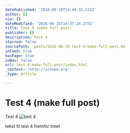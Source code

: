 ```yaml
---
datePublished: '2016-08-28T14:40:32.533Z'
author: []
via: {}
dateModified: '2016-08-28T14:37:24.275Z'
title: Test 4 (make full post)
publisher: {}
description: Test 4
starred: false
sourcePath: _posts/2016-08-28-test-4-make-full-post.md
inFeed: true
hasPage: true
inNav: false
url: test-4-make-full-post/index.html
_context: 'http://schema.org'
_type: Article

---
```

# Test 4 (make full post)

Test 4
![test 4](https://the-grid-user-content.s3-us-west-2.amazonaws.com/3946269a-27c1-4b49-8edc-bae55a2212ed.jpg)

tekst til test 4 fremfor treet